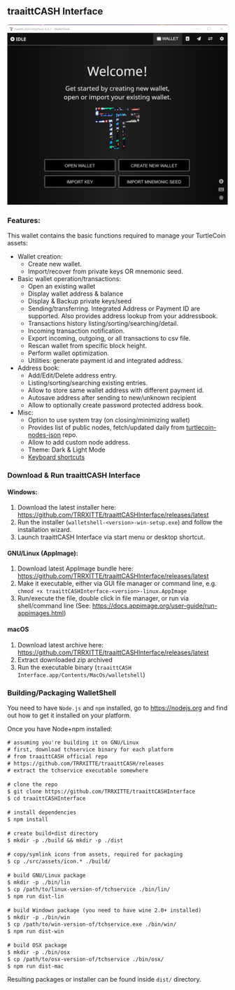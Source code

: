 ## traaittCASH Interface 

![traaittCASH Interface](https://github.com/TRRXITTE/traaittCASHInterface/blob/master/docs/cashwallet.png "traaittCASH Interface")

### Features:

This wallet contains the basic functions required to manage your TurtleCoin assets:

* Wallet creation:
  * Create new wallet.
  * Import/recover from private keys OR mnemonic seed.
* Basic wallet operation/transactions:
  * Open an existing  wallet
  * Display wallet address & balance
  * Display & Backup private keys/seed
  * Sending/transferring. Integrated Address or Payment ID are supported. Also provides address lookup from your addressbook.
  * Transactions history listing/sorting/searching/detail.
  * Incoming transaction notification.
  * Export incoming, outgoing, or all transactions to csv file.
  * Rescan wallet from specific block height.
  * Perform wallet optimization.
  * Utilities: generate payment id and integrated address.
* Address book:
  * Add/Edit/Delete address entry.
  * Listing/sorting/searching existing entries.
  * Allow to store same wallet address with different payment id.
  * Autosave address after sending to new/unknown recipient
  * Allow to optionally create password protected address book.
* Misc:
  * Option to use system tray (on closing/minimizing wallet)
  * Provides list of public nodes, fetch/updated daily from [turtlecoin-nodes-json](https://github.com/turtlecoin/turtlecoin-nodes-json) repo.
  * Allow to add custom node address.
  * Theme: Dark & Light Mode
  * [Keyboard shortcuts](docs/shortcut.md)

### Download &amp; Run traaittCASH Interface

#### Windows:
1. Download the latest installer here: https://github.com/TRRXITTE/traaittCASHInterface/releases/latest
2. Run the installer (`walletshell-<version>-win-setup.exe`) and follow the installation wizard.
3. Launch traaittCASH Interface via start menu or desktop shortcut.

#### GNU/Linux (AppImage):
1. Download latest AppImage bundle here: https://github.com/TRRXITTE/traaittCASHInterface/releases/latest
2. Make it executable, either via GUI file manager or command line, e.g. `chmod +x traaittCASHInterface-<version>-linux.AppImage`
3. Run/execute the file, double click in file manager, or run via shell/command line (See: https://docs.appimage.org/user-guide/run-appimages.html)

#### macOS
1. Download latest archive here: https://github.com/TRRXITTE/traaittCASHInterface/releases/latest
2. Extract downloaded zip archived
3. Run the executable binary (`traaittCASH Interface.app/Contents/MacOs/walletshell`)



### Building/Packaging WalletShell
You need to have `Node.js` and `npm` installed, go to https://nodejs.org and find out how to get it installed on your platform.

Once you have Node+npm installed:
```
# assuming you're building it on GNU/Linux
# first, download tchservice binary for each platform
# from traaittCASH official repo
# https://github.com/TRRXITTE/traaittCASH/releases
# extract the tchservice executable somewhere

# clone the repo
$ git clone https://github.com/TRRXITTE/traaittCASHInterface
$ cd traaittCASHInterface

# install dependencies
$ npm install

# create build+dist directory
$ mkdir -p ./build && mkdir -p ./dist

# copy/symlink icons from assets, required for packaging
$ cp ./src/assets/icon.* ./build/

# build GNU/Linux package
$ mkdir -p ./bin/lin
$ cp /path/to/linux-version-of/tchservice ./bin/lin/
$ npm run dist-lin

# build Windows package (you need to have wine 2.0+ installed)
$ mkdir -p ./bin/win
$ cp /path/to/win-version-of/tchservice.exe ./bin/win/
$ npm run dist-win

# build OSX package
$ mkdir -p ./bin/osx
$ cp /path/to/osx-version-of/tchservice ./bin/osx/
$ npm run dist-mac
```

Resulting packages or installer can be found inside `dist/` directory.

